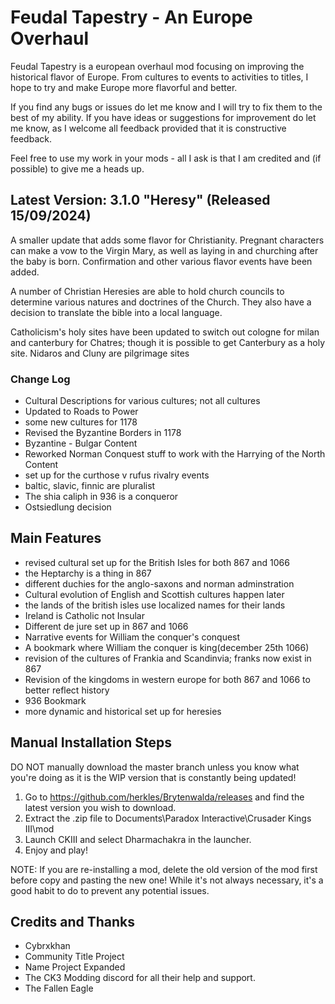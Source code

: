 # Feudal Tapestry - An Europe Overhaul

Feudal Tapestry is a european overhaul mod focusing on improving the historical flavor of Europe. From cultures to events to activities to titles, I hope to try and make Europe more flavorful and better.

If you find any bugs or issues do let me know and I will try to fix them to the best of my ability. If you have ideas or suggestions for improvement do let me know, as I welcome all feedback provided that it is constructive feedback.

Feel free to use my work in your mods - all I ask is that I am credited and (if possible) to give me a heads up.

## Latest Version: 3.1.0 "Heresy" (Released 15/09/2024)

 A smaller update that adds some flavor for Christianity. Pregnant characters can make a vow to the Virgin Mary, as well as laying in and churching after the baby is born. Confirmation and other various flavor events have been added. 

 A number of Christian Heresies are able to hold church councils to determine various natures and doctrines of the Church. They also have a decision to translate the bible into a local language.

  Catholicism's holy sites have been updated to switch out cologne for milan and canterbury for Chatres; though it is possible to get Canterbury as a holy site. Nidaros and Cluny are pilgrimage sites

### Change Log
- Cultural Descriptions for various cultures; not all cultures
- Updated to Roads to Power
- some new cultures for 1178
- Revised the Byzantine Borders in 1178
- Byzantine - Bulgar Content
- Reworked Norman Conquest stuff to work with the Harrying of the North Content
- set up for the curthose v rufus rivalry events
- baltic, slavic, finnic are pluralist
- The shia caliph in 936 is a conqueror
- Ostsiedlung decision

## Main Features

- revised cultural set up for the British Isles for both 867 and 1066
- the Heptarchy is a thing in 867
- different duchies for the anglo-saxons and norman adminstration
- Cultural evolution of English and Scottish cultures happen later
- the lands of the british isles use localized names for their lands
- Ireland is Catholic not Insular
- Different de jure set up in 867 and 1066
- Narrative events for William the conquer's conquest
- A bookmark where William the conquer is king(december 25th 1066)
- revision of the cultures of Frankia and Scandinvia; franks now exist in 867
- Revision of the kingdoms in western europe for both 867 and 1066 to better reflect history
- 936 Bookmark
- more dynamic and historical set up for heresies


## Manual Installation Steps

DO NOT manually download the master branch unless you know what you're doing as it is the WIP version that is constantly being updated!

1. Go to <https://github.com/herkles/Brytenwalda/releases> and find the latest version you wish to download.
2. Extract the .zip file to Documents\Paradox Interactive\Crusader Kings III\mod
3. Launch CKIII and select Dharmachakra in the launcher.
4. Enjoy and play!

NOTE: If you are re-installing a mod, delete the old version of the mod first before copy and pasting the new one! While it's not always necessary, it's a good habit to do to prevent any potential issues.

## Credits and Thanks

- Cybrxkhan
- Community Title Project
- Name Project Expanded
- The CK3 Modding discord for all their help and support.
- The Fallen Eagle

